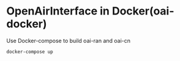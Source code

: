 # OpenAirInterface in Docker(oai-docker)
Use Docker-compose to build oai-ran and oai-cn
```bash=
docker-compose up
```
